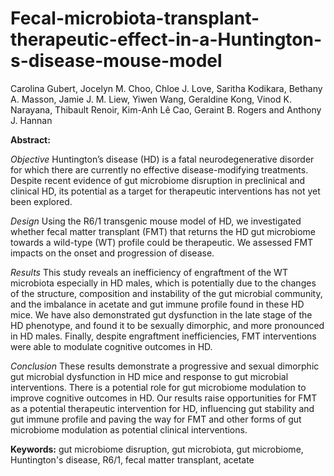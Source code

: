 # Fecal-microbiota-transplant-therapeutic-effect-in-a-Huntington-s-disease-mouse-model

Carolina Gubert, Jocelyn M. Choo, Chloe J. Love, Saritha Kodikara, Bethany A. Masson, Jamie J. M. Liew, Yiwen Wang, Geraldine Kong, Vinod K. Narayana, Thibault Renoir, Kim-Anh Lê Cao, Geraint B. Rogers and Anthony J.  Hannan

**Abstract:**

*Objective* Huntington’s disease (HD) is a fatal neurodegenerative disorder for which there are currently no effective disease-modifying treatments. Despite recent evidence of gut microbiome disruption in preclinical and clinical HD, its potential as a target for therapeutic interventions has not yet been explored.  

*Design* Using the R6/1 transgenic mouse model of HD, we investigated whether fecal matter transplant (FMT) that returns the HD gut microbiome towards a wild-type (WT) profile could be therapeutic. We assessed FMT impacts on the onset and progression of disease. 

*Results* This study reveals an inefficiency of engraftment of the WT microbiota especially in HD males, which is potentially due to the changes of the structure, composition and instability of the gut microbial community, and the imbalance in acetate and gut immune profile found in these HD mice. We have also demonstrated gut dysfunction in the late stage of the HD phenotype, and found it to be sexually dimorphic, and more pronounced in HD males. Finally, despite engraftment inefficiencies, FMT interventions were able to modulate cognitive outcomes in HD. 

*Conclusion* These results demonstrate a progressive and sexual dimorphic gut microbial dysfunction in HD mice and response to gut microbial interventions. There is a potential role for gut microbiome modulation to improve cognitive outcomes in HD. Our results raise opportunities for FMT as a potential therapeutic intervention for HD, influencing gut stability and gut immune profile and paving the way for FMT and other forms of gut microbiome modulation as potential clinical interventions. 

**Keywords:** gut microbiome disruption, gut microbiota, gut microbiome, Huntington's disease, R6/1, fecal matter transplant, acetate 
